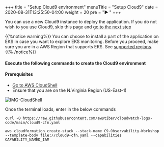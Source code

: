 +++
title = "Setup Cloud9 environment"
menuTitle = "Setup Cloud9"
date = 2020-08-31T13:25:50-04:00
weight = 20
pre = "<b>▶︎ </b>"
+++

You can use a new Cloud9 instance to deploy the application. If you do not wish to you use Cloud9, skip this page and [go to the next step](/en/installation/_deploy_app.html)


{{%notice warning%}}
You can choose to install a part of the application on EKS in case you want to explore EKS monitoring. Before you proceed, make sure you are in a AWS Region that supports EKS. See [supported regions](https://aws.amazon.com/about-aws/global-infrastructure/regional-product-services/).
{{% /notice%}}


#### Execute the following commands to create the Cloud9 environment

#### Prerequisites
* [Go to AWS CloudShell](https://console.aws.amazon.com/cloudshell/home?region=us-east-1#)
* Ensure that you are on the N.Virginia Region (US-East-1)

![IMG-CloudShell](/images/installation/CloudShell.PNG)

Once the terminal loads, enter in the below commands

```
curl -O https://raw.githubusercontent.com/awstiber/cloudwatch-logs-code/main/cloud9-cfn.yaml

aws cloudformation create-stack --stack-name C9-Observability-Workshop --template-body file://cloud9-cfn.yaml --capabilities CAPABILITY_NAMED_IAM

```

